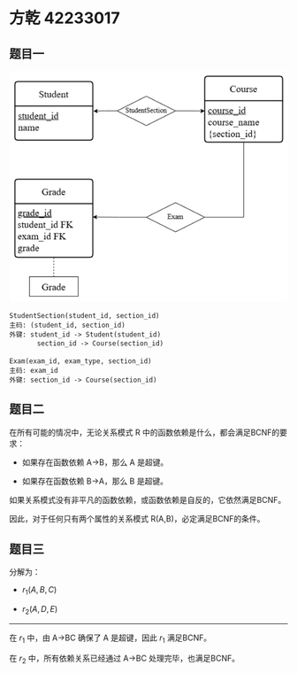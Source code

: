 # 方乾 42233017

## 题目一

![ER图](ER.png)

```
StudentSection(student_id, section_id)
主码: (student_id, section_id)
外键: student_id -> Student(student_id)
       section_id -> Course(section_id)

Exam(exam_id, exam_type, section_id)
主码: exam_id
外键: section_id -> Course(section_id)
```

## 题目二

在所有可能的情况中，无论关系模式 R 中的函数依赖是什么，都会满足BCNF的要求：

- 如果存在函数依赖 A→B，那么 A 是超键。

- 如果存在函数依赖 B→A，那么 B 是超键。

如果关系模式没有非平凡的函数依赖，或函数依赖是自反的，它依然满足BCNF。

因此，对于任何只有两个属性的关系模式 R(A,B)，必定满足BCNF的条件。

## 题目三
分解为：

- $r_1(A,B,C)$

- $r_2(A,D,E)$

---

在 $r_1$ 中，由 A→BC 确保了 A 是超键，因此 $r_1$ 满足BCNF。

在 $r_2$ 中，所有依赖关系已经通过 A→BC 处理完毕，也满足BCNF。
